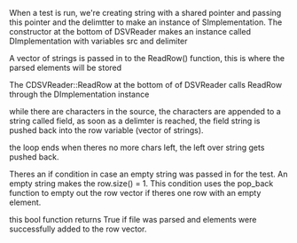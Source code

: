 When a test is run, we're creating string with a shared pointer and passing this pointer and the delimtter to make an instance of SImplementation. The constructor at the bottom of DSVReader makes an instance called DImplementation with variables src and delimiter

A vector of strings is passed in to the ReadRow() function, this is where the parsed elements will be stored

The CDSVReader::ReadRow at the bottom of of DSVReader calls ReadRow through the DImplementation instance

while there are characters in the source, the characters are appended to a string called field, as soon as a delimter is reached, the field string is pushed back into the row variable (vector of strings).

the loop ends when theres no more chars left, the left over string gets pushed back.

Theres an if condition in case an empty string was passed in for the test. An empty string makes the row.size() = 1. This condition uses the pop_back function to empty out the row vector if theres one row with an empty element.

this bool function returns True if file was parsed and elements were successfully added to the row vector.


